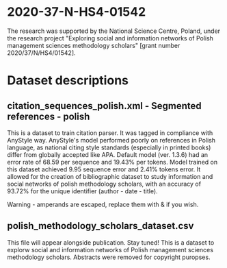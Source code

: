 # 2020-37-N-HS4-01542
The research was supported by the National Science Centre, Poland, under the research project 
"Exploring social and information networks of Polish management sciences methodology scholars" [grant number 2020/37/N/HS4/01542].

# Dataset descriptions
## citation_sequences_polish.xml - Segmented references - polish
This is a dataset to train citation parser. It was tagged in compliance with AnyStyle way.
AnyStyle's model performed poorly on references in Polish language, as national citing style standards 
(especially in printed books) differ from globally accepted like APA.
Default model (ver. 1.3.6) had an error rate of 68.59 per sequence and 19.43% per tokens. 
Model trained on this dataset achieved 9.95 sequence error and 2.41% tokens error. 
It allowed for the creation of bibliographic dataset to study information and social networks of polish methodology scholars, 
with an accuracy of 93.72% for the unique identifier (author - date - title).

Warning - amperands are escaped, replace them with & if you wish.

## polish_methodology_scholars_dataset.csv
This file will appear alongside publication. Stay tuned!
This is a dataset to explorw social and information networks of Polish management sciences methodology scholars.
Abstracts were removed for copyright puropses.
